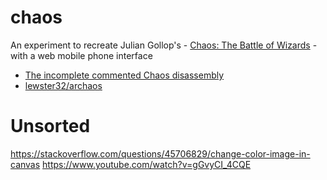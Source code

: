 # chaos
An experiment to recreate Julian Gollop's - [Chaos: The Battle of Wizards](https://en.wikipedia.org/wiki/Chaos:_The_Battle_of_Wizards) - with a web mobile phone interface

* [The incomplete commented Chaos disassembly](https://zxnet.co.uk/spectrum/chaos/index.html)
* [lewster32/archaos](https://github.com/lewster32/archaos)


Unsorted
========

https://stackoverflow.com/questions/45706829/change-color-image-in-canvas
https://www.youtube.com/watch?v=gGvyCI_4CQE